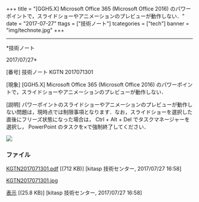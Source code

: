 ﻿+++
title = "[GGH5.X] Microsoft Office 365 (Microsoft Office 2016) のパワーポイントで，スライドショーやアニメーションのプレビューが動作しない．"
date = "2017-07-27"
ttags = ["技術ノート"]
tcategories = ["tech"]
banner = "img/technote.jpg"
+++

-----------------------------------------------------------------------------------------------------------------------------

*技術ノート

2017/07/27*


[番号]
技術ノート KGTN 2017071301

[現象]
[GGH5.X] Microsoft Office 365 (Microsoft Office 2016)
のパワーポイントで，スライドショーやアニメーションのプレビューが動作しない．

[説明]
パワーポイントのスライドショーやアニメーションのプレビューが動作しない問題は，現時点では制限事項となります．なお，スライドショーを選択した直後にフリーズ状態になった場合は，
Ctrl + Alt + Del でタスクマネージャーを選択し， PowerPoint
のタスクを×で強制終了してください．

![](http://techreport.kitasp.net/attachments/download/3751/KGTN2017071301.jpg)


### ファイル

 
 


[KGTN2017071301.pdf](http://techreport.kitasp.net/attachments/download/3750/KGTN2017071301.pdf)
 [(712 KB)] [kitasp 技術センター, 2017/07/27
16:58]

[KGTN2017071301.jpg](http://techreport.kitasp.net/attachments/download/3751/KGTN2017071301.jpg)

[表示](http://techreport.kitasp.net/attachments/3751/KGTN2017071301.jpg "表示")
 [(25.8 KB)] [kitasp 技術センター, 2017/07/27
16:58]


 


 


